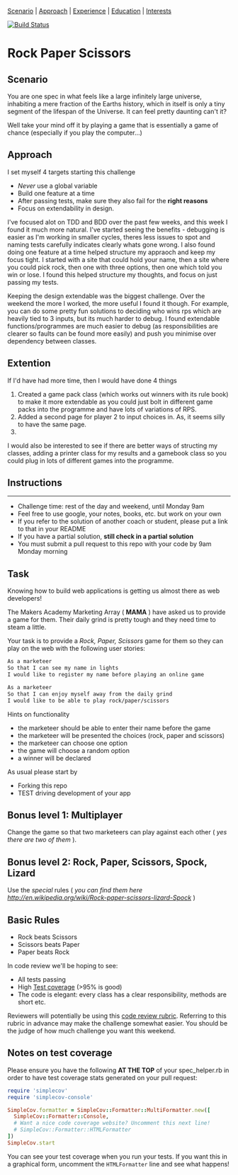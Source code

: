 [Scenario](#scenario) | [Approach](#approach) | [Experience](#experience)  |  [Education](#education)
| [Interests](#interests) 


[![Build Status](https://travis-ci.org/Tagrand/rps-challenge.svg?branch=master)](https://travis-ci.org/Tagrand/rps-challenge)



# Rock Paper Scissors


## Scenario <a name= "scenario"></a>

You are one spec in what feels like a large infinitely large universe, inhabiting a mere fraction of the Earths history, which in itself is only a tiny segment of the lifespan of the Universe. It can feel pretty daunting can't it?

Well take your mind off it by playing a game that is essentially a game of chance (especially if you play the computer...)

## Approach

I set myself 4 targets starting this challenge 
  
   - *Never* use a global variable 
   - Build one feature at a time 
   - After passing tests, make sure they also fail for the **right reasons** 
   - Focus on extendability in design.
   
I've focused alot on TDD and BDD over the past few weeks, and this week I found it much more natural. I've started seeing the benefits - debugging is easier as I'm working in smaller cycles, theres less issues to spot and naming tests carefully indicates clearly whats gone wrong. I also found doing one feature at a time helped structure my appraoch and keep my focus tight. I started with a site that could hold your name, then a site where you could pick rock, then one with three options, then one which told you win or lose. I found this helped structure my thoughts, and focus on just passing my tests. 

Keeping the design extendable was the biggest challenge. Over the weekend the more I worked, the more useful I found it though. For example, you can do some pretty fun solutions to deciding who wins rps which are heavily tied to 3 inputs, but its much harder to debug. I found extendable functions/programmes are much easier to debug (as responsibilities are clearer so faults can be found more easily) and push you minimise over dependency between classes. 

## Extention

If I'd have had more time, then I would have done 4 things 
1) Created a game pack class (which works out winners with its rule book) to make it more extendable as you could just bolt in different game packs into the programme and have lots of variations of RPS.
2) Added a second page for player 2 to input choices in. As, it seems silly to have the same page. 
3) 

I would also be interested to see if there are better ways of structing my classes, adding a printer class for my results and a gamebook class so you could plug in lots of different games into the programme. 


##

## Instructions
-------

* Challenge time: rest of the day and weekend, until Monday 9am
* Feel free to use google, your notes, books, etc. but work on your own
* If you refer to the solution of another coach or student, please put a link to that in your README
* If you have a partial solution, **still check in a partial solution**
* You must submit a pull request to this repo with your code by 9am Monday morning

Task
----

Knowing how to build web applications is getting us almost there as web developers!

The Makers Academy Marketing Array ( **MAMA** ) have asked us to provide a game for them. Their daily grind is pretty tough and they need time to steam a little.

Your task is to provide a _Rock, Paper, Scissors_ game for them so they can play on the web with the following user stories:

```sh
As a marketeer
So that I can see my name in lights
I would like to register my name before playing an online game

As a marketeer
So that I can enjoy myself away from the daily grind
I would like to be able to play rock/paper/scissors
```

Hints on functionality

- the marketeer should be able to enter their name before the game
- the marketeer will be presented the choices (rock, paper and scissors)
- the marketeer can choose one option
- the game will choose a random option
- a winner will be declared


As usual please start by

* Forking this repo
* TEST driving development of your app


## Bonus level 1: Multiplayer

Change the game so that two marketeers can play against each other ( _yes there are two of them_ ).

## Bonus level 2: Rock, Paper, Scissors, Spock, Lizard

Use the _special_ rules ( _you can find them here http://en.wikipedia.org/wiki/Rock-paper-scissors-lizard-Spock_ )

## Basic Rules

- Rock beats Scissors
- Scissors beats Paper
- Paper beats Rock

In code review we'll be hoping to see:

* All tests passing
* High [Test coverage](https://github.com/makersacademy/course/blob/master/pills/test_coverage.md) (>95% is good)
* The code is elegant: every class has a clear responsibility, methods are short etc.

Reviewers will potentially be using this [code review rubric](docs/review.md).  Referring to this rubric in advance may make the challenge somewhat easier.  You should be the judge of how much challenge you want this weekend.

Notes on test coverage
----------------------

Please ensure you have the following **AT THE TOP** of your spec_helper.rb in order to have test coverage stats generated
on your pull request:

```ruby
require 'simplecov'
require 'simplecov-console'

SimpleCov.formatter = SimpleCov::Formatter::MultiFormatter.new([
  SimpleCov::Formatter::Console,
  # Want a nice code coverage website? Uncomment this next line!
  # SimpleCov::Formatter::HTMLFormatter
])
SimpleCov.start
```

You can see your test coverage when you run your tests. If you want this in a graphical form, uncomment the `HTMLFormatter` line and see what happens!
